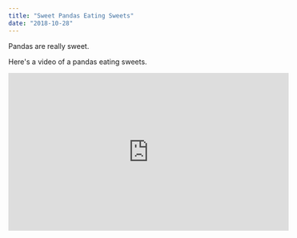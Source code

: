 ```yaml
---
title: "Sweet Pandas Eating Sweets"
date: "2018-10-28"
---
```


Pandas are really sweet.

Here's a video of a pandas eating sweets.

<iframe width="560" height="315" src="https://www.youtube.com/embed/4n0xNbfJLR8" frameborder="0" allowfullscreen></iframe>
